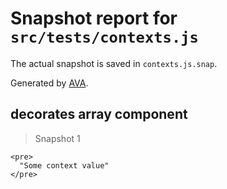 # Snapshot report for `src/tests/contexts.js`

The actual snapshot is saved in `contexts.js.snap`.

Generated by [AVA](https://ava.li).

## decorates array component

> Snapshot 1

    <pre>
      "Some context value"
    </pre>
